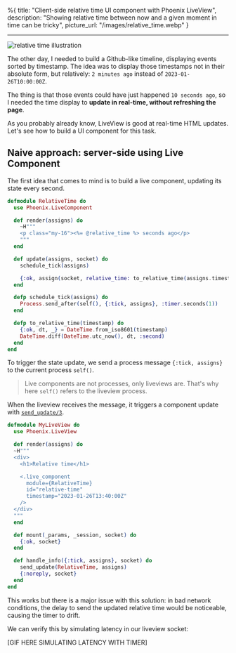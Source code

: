 %{
title: "Client-side relative time UI component with Phoenix LiveView",
description: "Showing relative time between now and a given moment in time can be tricky",
picture_url: "/images/relative_time.webp"
}

---

![relative time illustration](/images/relative_time.webp)

The other day, I needed to build a Github-like timeline, displaying events sorted by timestamp.
The idea was to display those timestamps not in their absolute form, but relatively:
`2 minutes ago` instead of `2023-01-26T10:00:00Z`.

The thing is that those events could have just happened `10 seconds ago`, so I needed the time display to **update
in real-time, without refreshing the page**.

As you probably already know, LiveView is good at real-time HTML updates.
Let's see how to build a UI component for this task.

## Naive approach: server-side using Live Component

The first idea that comes to mind is to build a live component, updating its state every second.

```elixir
defmodule RelativeTime do
  use Phoenix.LiveComponent

  def render(assigns) do
    ~H"""
    <p class="my-16"><%= @relative_time %> seconds ago</p>
    """
  end

  def update(assigns, socket) do
    schedule_tick(assigns)

    {:ok, assign(socket, relative_time: to_relative_time(assigns.timestamp))}
  end

  defp schedule_tick(assigns) do
    Process.send_after(self(), {:tick, assigns}, :timer.seconds(1))
  end

  defp to_relative_time(timestamp) do
    {:ok, dt, _} = DateTime.from_iso8601(timestamp)
    DateTime.diff(DateTime.utc_now(), dt, :second)
  end
end
```

To trigger the state update, we send a process message `{:tick, assigns}` to the current process `self()`.

> Live components are not processes, only liveviews are. That's why here `self()` refers to the liveview process.

When the liveview receives the message, it triggers a component update with [`send_update/3`](https://hexdocs.pm/phoenix_live_view/Phoenix.LiveView.html#send_update/3).

```elixir
defmodule MyLiveView do
  use Phoenix.LiveView

  def render(assigns) do
  ~H"""
  <div>
    <h1>Relative time</h1>

    <.live_component
      module={RelativeTime}
      id="relative-time"
      timestamp="2023-01-26T13:40:00Z"
    />
  </div>
  """
  end

  def mount(_params, _session, socket) do
    {:ok, socket}
  end

  def handle_info({:tick, assigns}, socket) do
    send_update(RelativeTime, assigns)
    {:noreply, socket}
  end
end
```

This works but there is a major issue with this solution: in bad network conditions,
the delay to send the updated relative time would be noticeable, causing the timer to drift.

We can verify this by simulating latency in our liveview socket:

[GIF HERE SIMULATING LATENCY WITH TIMER]
